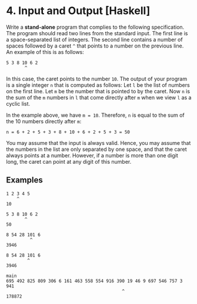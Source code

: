 # 4. Input and Output [Haskell]

Write a **stand-alone** program that complies to the following specification.
The program should read two lines from the standard input. The first line is a space-separated list of integers.
The second line contains a number of spaces followed by a caret `^` that points to a number on the previous line.
An example of this is as follows:
```
5 3 8 10 6 2
       ^
```
In this case, the caret points to the number `10`. The output of your program is a single integer `n` that is computed as follows:
Let `l` be the list of numbers on the first line. Let `m` be the number that is pointed to by the caret.
Now `n` is the sum of the `m` numbers in `l` that come directly after `m` when we view `l` as a cyclic list.

In the example above, we have `m = 10`. Therefore, `n` is equal to the sum of the 10 numbers directly after `m`:

```n = 6 + 2 + 5 + 3 + 8 + 10 + 6 + 2 + 5 + 3 = 50```

You may assume that the input is always valid.
Hence, you may assume that the numbers in the list are only separated by one space, and that the caret always points at a number.
However, if a number is more than one digit long, the caret can point at any digit of this number.

## Examples
```
1 2 3 4 5
    ^
10
```
```
5 3 8 10 6 2
       ^
50
```
```
8 54 28 101 6
         ^
3946
```
```
8 54 28 101 6
        ^
3946
```
```
main
695 492 825 809 306 6 161 463 558 554 916 390 19 46 9 697 546 757 3 941
                                            ^
178872
